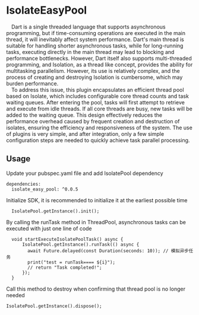 # IsolateEasyPool

&ensp;&ensp;Dart is a single threaded language that supports asynchronous programming, but
if time-consuming operations are executed in the main thread, it will inevitably
affect system performance. Dart's main thread is suitable for handling shorter
asynchronous tasks, while for long-running tasks, executing directly in the main
thread may lead to blocking and performance bottlenecks. However, Dart itself also
supports multi-threaded programming, and Isolation, as a thread like concept,
provides the ability for multitasking parallelism. However, its use is relatively
complex, and the process of creating and destroying Isolation is cumbersome, which
may burden performance.<br/>
&ensp;&ensp;To address this issue, this plugin encapsulates an efficient thread pool based on
Isolate, which includes configurable core thread counts and task waiting queues.
After entering the pool, tasks will first attempt to retrieve and execute from
idle threads. If all core threads are busy, new tasks will be added to the waiting
queue. This design effectively reduces the performance overhead caused by frequent
creation and destruction of isolates, ensuring the efficiency and responsiveness
of the system. The use of plugins is very simple, and after integration, only a
few simple configuration steps are needed to quickly achieve task parallel processing.

## Usage
Update your pubspec.yaml file and add IsolatePool dependency
```
dependencies:
  isolate_easy_pool: ^0.0.5

```
Initialize SDK, it is recommended to initialize it at the earliest possible time
```
  IsolatePool.getInstance().init();
```
By calling the runTask method in ThreadPool, asynchronous tasks can be executed
with just one line of code
```
  void startExecuteIsolatePoolTask() async {
      IsolatePool.getInstance().runTask(() async {
        await Future.delayed(const Duration(seconds: 10)); // 模拟异步任务
        print("test = runTask==== ${i}");
        // return "Task completed!";
      });
  }
```
Call this method to destroy when confirming that thread pool is no longer needed
```
IsolatePool.getInstance().dispose();
```
